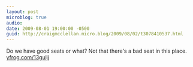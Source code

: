 ```yaml
---
layout: post
microblog: true
audio: 
date: 2009-08-01 19:00:00 -0500
guid: http://craigmcclellan.micro.blog/2009/08/02/t3078410537.html
---
```

Do we have good seats or what? Not that there's a bad seat in this place.  [yfrog.com/13guljj](http://yfrog.com/13guljj)
